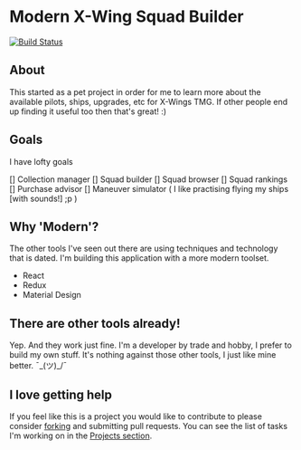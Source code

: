# Modern X-Wing Squad Builder

[![Build Status](https://travis-ci.org/stevegood/mxwsb.svg?branch=master)](https://travis-ci.org/stevegood/mxwsb)

## About

This started as a pet project in order for me to learn more about the available pilots, ships, upgrades, etc for X-Wings TMG. If other people end up finding it useful too then that's great! :)

## Goals

I have lofty goals

[] Collection manager
[] Squad builder
[] Squad browser
[] Squad rankings
[] Purchase advisor
[] Maneuver simulator ( I like practising flying my ships [with sounds!] ;p )

## Why 'Modern'?

The other tools I've seen out there are using techniques and technology that is dated. I'm building this application with a more modern toolset.

- React
- Redux
- Material Design

## There are other tools already!

Yep. And they work just fine. I'm a developer by trade and hobby, I prefer to build my own stuff. It's nothing against those other tools, I just like mine better. ¯\_(ツ)_/¯

## I love getting help

If you feel like this is a project you would like to contribute to please consider [forking](https://github.com/stevegood/mxwsb/projects#fork-destination-box) and submitting pull requests. You can see the list of tasks I'm working on in the [Projects section](https://github.com/stevegood/mxwsb/projects).
